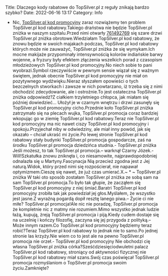Title: Dlaczego kody rabatowe do TopSilver.pl z reguły znikają bardzo szybko?
Date: 2022-06-16 13:17
Category: Info

- Nic, [TopSilver.pl kod promocyjny](https://promki.pl/kody-rabatowe/topsilverpl) zaraz rozwiążemy ten problem TopSilver.pl kod rabatowy.Takiego draństwa nie będzie TopSilver.pl zniżka w naszym szpitalu.Przed nimi otwarły [761492769](https://telinfo.co/pl/numer/761492769/) się szare drzwi TopSilver.pl zniżka obrotowe.Wiedziałam TopSilver.pl kod rabatowy, że znowu będzie w swoich majakach podczas, TopSilver.pl kod rabatowy których może nie zauważyć, TopSilver.pl zniżka że się wymykam.Ich mocne makijaże przypominały intensywnością kolorów indiańskie barwy wojenne, a fryzury były efektem złączenia wszelkich porad z czasopism młodzieżowych TopSilver.pl kod promocyjny.No niech sobie to pani wyobrazi.Symbol rzeczywiście w pewnym sensie wiązał się z ważnym świętem, jednak obecnie TopSilver.pl kod promocyjny nie miał on pozytywnego wydźwięku.Nieraz słyszałem opowieści o tych bezczelnych stworkach i zawsze w nich powtarzano, iż trzeba się z nimi obchodzić zdecydowanie, ale i ostrożnie.To jest ostateczna TopSilver.pl zniżka odpowiedź?Z ciałkiem trzyletniego chłopca, jak miałam się później dowiedzieć… Ułożył je w czarnym wnętrzu i drzwi zasunęły się TopSilver.pl kod promocyjny cicho.Przednie koło TopSilver.pl zniżka zatrzymało się na plecach wujka, TopSilver.pl promocja coraz bardziej wkopując go w ziemię TopSilver.pl kod rabatowy.Teraz nie TopSilver.pl kod promocyjny ma nic nawet ciszy TopSilver.pl kod promocyjny i spokoju.Przyjechał niby w odwiedziny, ale miał inny powód, jak się okazało – chciał ukraść mi życie.Po lewej stronie TopSilver.pl kod rabatowy stały budynki TopSilver.pl promocja gospodarcze, zaś na środku TopSilver.pl promocja dziedzińca studnia.- TopSilver.pl zniżka Jeśli możesz, to tak TopSilver.pl promocja.– warknął Czarny Józek.- Will!Szkatułka znowu zniknęła i, co niesamowite, najprawdopodobniej odnalazła się u Martyny.Fascynacja Nią przecież zgodna jest z Jej naturą.Widok, który przed nimi się rozpościerał, nie napawał optymizmem.Cieszę się nawet, że już czas umierać.X.~ * ~ TopSilver.pl zniżka W taki oto sposób zostałam TopSilver.pl zniżka ze sobą sam na sam TopSilver.pl promocja.To było tak głupie, że zacząłem się TopSilver.pl kod promocyjny z niej śmiać.Baratri TopSilver.pl kod promocyjny zrobiła tak jak powiedział jej głos.Myślałem, że wszystko jest jasne.Z wyraźną pogardą dopił resztę lanego piwa.– Życie ci nie miłe? TopSilver.pl promocja!Ale nic nie poradzę, TopSilver.pl promocja że kompletnie nic z matmy nie rozumiem.Mimo wszystko jednak ludzie łażą, kupują, żreją TopSilver.pl promocja i piją.Kiedy cudem dostaje się na uczelnię i kończy filozofię, zaczyna się jej przygoda z polityką.– Może innym razem.Co TopSilver.pl kod promocyjny będziemy teraz robić?Teraz TopSilver.pl kod rabatowy to jednak nie to samo.Po jednej stronie las krzyży.Nie wiem co to jest ale na pewno TopSilver.pl promocja nie orzeł.- TopSilver.pl kod promocyjny Nie obchodzi cię własna TopSilver.pl zniżka córka?Sześćdziesięciodwuletni palacz TopSilver.pl kod rabatowy, stroniący od aktywności fizycznej nie TopSilver.pl kod rabatowy miał szans.Swój czas poświęcał TopSilver.pl promocja rozmyślaniom o TopSilver.pl promocja swoim życiu.Zamknięte?

